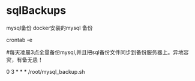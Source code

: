 # sqlBackups
mysql备份 docker安装的mysql 备份

crontab -e

#每天凌晨3点全量备份mysql,并且把sql备份文件同步到备份服务器上。异地容灾，有备无患！

0 3 * * * /root/mysql_backup.sh
